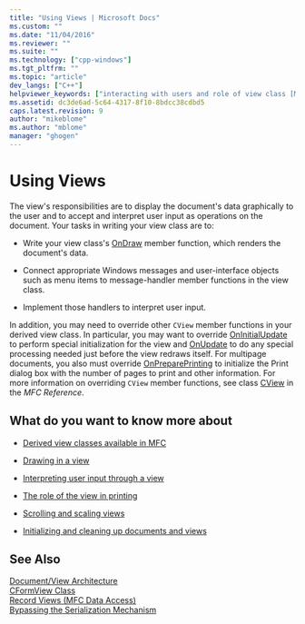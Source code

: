 ```yaml
---
title: "Using Views | Microsoft Docs"
ms.custom: ""
ms.date: "11/04/2016"
ms.reviewer: ""
ms.suite: ""
ms.technology: ["cpp-windows"]
ms.tgt_pltfrm: ""
ms.topic: "article"
dev_langs: ["C++"]
helpviewer_keywords: ["interacting with users and role of view class [MFC]", "drawing [MFC], data", "rendering data", "view classes [MFC], role in managing user interaction", "CView class [MFC], view architecture", "MFC, views", "views [MFC], using", "painting data", "user input [MFC], interpreting through view class [MFC]", "view classes [MFC], role in displaying application data"]
ms.assetid: dc3de6ad-5c64-4317-8f10-8bdcc38cdbd5
caps.latest.revision: 9
author: "mikeblome"
ms.author: "mblome"
manager: "ghogen"
---
```

# Using Views
The view's responsibilities are to display the document's data graphically to the user and to accept and interpret user input as operations on the document. Your tasks in writing your view class are to:  
  
-   Write your view class's [OnDraw](../mfc/reference/cview-class.md#ondraw) member function, which renders the document's data.  
  
-   Connect appropriate Windows messages and user-interface objects such as menu items to message-handler member functions in the view class.  
  
-   Implement those handlers to interpret user input.  
  
 In addition, you may need to override other `CView` member functions in your derived view class. In particular, you may want to override [OnInitialUpdate](../mfc/reference/cview-class.md#oninitialupdate) to perform special initialization for the view and [OnUpdate](../mfc/reference/cview-class.md#onupdate) to do any special processing needed just before the view redraws itself. For multipage documents, you also must override [OnPreparePrinting](../mfc/reference/cview-class.md#onprepareprinting) to initialize the Print dialog box with the number of pages to print and other information. For more information on overriding `CView` member functions, see class [CView](../mfc/reference/cview-class.md) in the *MFC Reference*.  
  
## What do you want to know more about  
  
-   [Derived view classes available in MFC](../mfc/derived-view-classes-available-in-mfc.md)  
  
-   [Drawing in a view](../mfc/drawing-in-a-view.md)  
  
-   [Interpreting user input through a view](../mfc/interpreting-user-input-through-a-view.md)  
  
-   [The role of the view in printing](../mfc/role-of-the-view-in-printing.md)  
  
-   [Scrolling and scaling views](../mfc/scrolling-and-scaling-views.md)  
  
-   [Initializing and cleaning up documents and views](../mfc/initializing-and-cleaning-up-documents-and-views.md)  
  
## See Also  
 [Document/View Architecture](../mfc/document-view-architecture.md)   
 [CFormView Class](../mfc/reference/cformview-class.md)   
 [Record Views  (MFC Data Access)](../data/record-views-mfc-data-access.md)   
 [Bypassing the Serialization Mechanism](../mfc/bypassing-the-serialization-mechanism.md)

